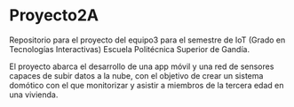 # Proyecto2A
Repositorio para el proyecto del equipo3 para el semestre de IoT (Grado en Tecnologías Interactivas) Escuela Politécnica Superior de Gandía.

El proyecto abarca el desarrollo de una app móvil y una red de sensores capaces de subir datos a la nube, con el objetivo de crear un sistema domótico con el que monitorizar y asistir a miembros de la tercera edad en una vivienda.
